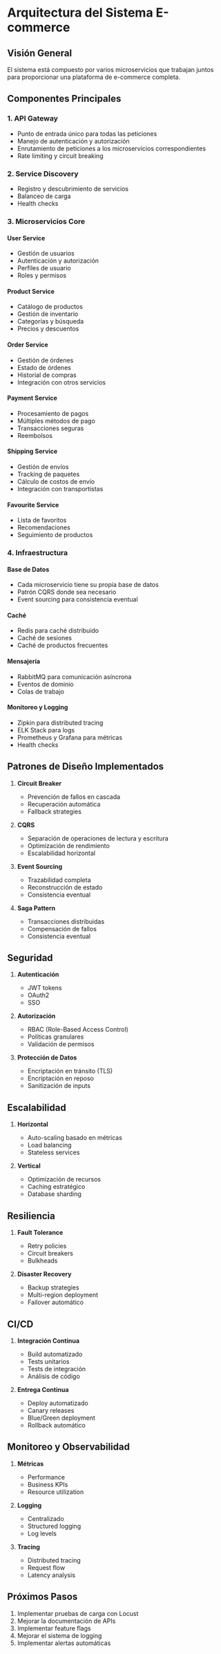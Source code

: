 # Arquitectura del Sistema E-commerce

## Visión General
El sistema está compuesto por varios microservicios que trabajan juntos para proporcionar una plataforma de e-commerce completa.

## Componentes Principales

### 1. API Gateway
- Punto de entrada único para todas las peticiones
- Manejo de autenticación y autorización
- Enrutamiento de peticiones a los microservicios correspondientes
- Rate limiting y circuit breaking

### 2. Service Discovery
- Registro y descubrimiento de servicios
- Balanceo de carga
- Health checks

### 3. Microservicios Core

#### User Service
- Gestión de usuarios
- Autenticación y autorización
- Perfiles de usuario
- Roles y permisos

#### Product Service
- Catálogo de productos
- Gestión de inventario
- Categorías y búsqueda
- Precios y descuentos

#### Order Service
- Gestión de órdenes
- Estado de órdenes
- Historial de compras
- Integración con otros servicios

#### Payment Service
- Procesamiento de pagos
- Múltiples métodos de pago
- Transacciones seguras
- Reembolsos

#### Shipping Service
- Gestión de envíos
- Tracking de paquetes
- Cálculo de costos de envío
- Integración con transportistas

#### Favourite Service
- Lista de favoritos
- Recomendaciones
- Seguimiento de productos

### 4. Infraestructura

#### Base de Datos
- Cada microservicio tiene su propia base de datos
- Patrón CQRS donde sea necesario
- Event sourcing para consistencia eventual

#### Caché
- Redis para caché distribuido
- Caché de sesiones
- Caché de productos frecuentes

#### Mensajería
- RabbitMQ para comunicación asíncrona
- Eventos de dominio
- Colas de trabajo

#### Monitoreo y Logging
- Zipkin para distributed tracing
- ELK Stack para logs
- Prometheus y Grafana para métricas
- Health checks

## Patrones de Diseño Implementados

1. **Circuit Breaker**
   - Prevención de fallos en cascada
   - Recuperación automática
   - Fallback strategies

2. **CQRS**
   - Separación de operaciones de lectura y escritura
   - Optimización de rendimiento
   - Escalabilidad horizontal

3. **Event Sourcing**
   - Trazabilidad completa
   - Reconstrucción de estado
   - Consistencia eventual

4. **Saga Pattern**
   - Transacciones distribuidas
   - Compensación de fallos
   - Consistencia eventual

## Seguridad

1. **Autenticación**
   - JWT tokens
   - OAuth2
   - SSO

2. **Autorización**
   - RBAC (Role-Based Access Control)
   - Políticas granulares
   - Validación de permisos

3. **Protección de Datos**
   - Encriptación en tránsito (TLS)
   - Encriptación en reposo
   - Sanitización de inputs

## Escalabilidad

1. **Horizontal**
   - Auto-scaling basado en métricas
   - Load balancing
   - Stateless services

2. **Vertical**
   - Optimización de recursos
   - Caching estratégico
   - Database sharding

## Resiliencia

1. **Fault Tolerance**
   - Retry policies
   - Circuit breakers
   - Bulkheads

2. **Disaster Recovery**
   - Backup strategies
   - Multi-region deployment
   - Failover automático

## CI/CD

1. **Integración Continua**
   - Build automatizado
   - Tests unitarios
   - Tests de integración
   - Análisis de código

2. **Entrega Continua**
   - Deploy automatizado
   - Canary releases
   - Blue/Green deployment
   - Rollback automático

## Monitoreo y Observabilidad

1. **Métricas**
   - Performance
   - Business KPIs
   - Resource utilization

2. **Logging**
   - Centralizado
   - Structured logging
   - Log levels

3. **Tracing**
   - Distributed tracing
   - Request flow
   - Latency analysis

## Próximos Pasos

1. Implementar pruebas de carga con Locust
2. Mejorar la documentación de APIs
3. Implementar feature flags
4. Mejorar el sistema de logging
5. Implementar alertas automáticas 